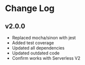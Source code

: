 # Change Log

## v2.0.0
- Replaced mocha/sinon with jest
- Added test coverage
- Updated all dependencies
- Updated outdated code
- Confirm works with Serverless V2
